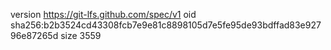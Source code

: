 version https://git-lfs.github.com/spec/v1
oid sha256:b2b3524cd43308fcb7e9e81c8898105d7e5fe95de93bdffad83e92796e87265d
size 3559
